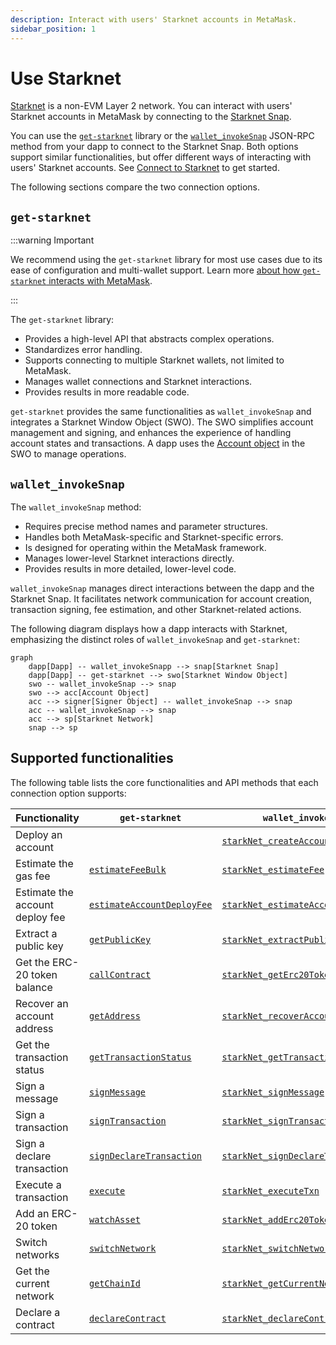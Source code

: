 ```yaml
---
description: Interact with users' Starknet accounts in MetaMask.
sidebar_position: 1
---
```


# Use Starknet

[Starknet](https://www.starknet.io/) is a non-EVM Layer 2 network.
You can interact with users' Starknet accounts in MetaMask by connecting to the
[Starknet Snap](https://snaps.metamask.io/snap/npm/consensys/starknet-snap/).

You can use the [`get-starknet`](https://github.com/starknet-io/get-starknet) library or the
[`wallet_invokeSnap`](/snaps/reference/wallet-api-for-snaps/#wallet_invokesnap) JSON-RPC method from
your dapp to connect to the Starknet Snap.
Both options support similar functionalities, but offer different ways of interacting with users'
Starknet accounts.
See [Connect to Starknet](connect-to-starknet.md) to get started.


The following sections compare the two connection options.

## `get-starknet`

:::warning Important

We recommend using the `get-starknet` library for most use cases due to its ease of configuration
and multi-wallet support.
Learn more [about how `get-starknet` interacts with MetaMask](about-get-starknet.md).

:::

The `get-starknet` library:

- Provides a high-level API that abstracts complex operations.
- Standardizes error handling.
- Supports connecting to multiple Starknet wallets, not limited to MetaMask.
- Manages wallet connections and Starknet interactions.
- Provides results in more readable code.

`get-starknet` provides the same functionalities as `wallet_invokeSnap` and integrates a Starknet
Window Object (SWO).
The SWO simplifies account management and signing, and enhances the  experience of handling account
states and transactions.
A dapp uses the [Account object](https://starknetjs.com/docs/API/classes/Account) in the SWO to manage operations.

## `wallet_invokeSnap`

The `wallet_invokeSnap` method:

- Requires precise method names and parameter structures.
- Handles both MetaMask-specific and Starknet-specific errors.
- Is designed for operating within the MetaMask framework.
- Manages lower-level Starknet interactions directly.
- Provides results in more detailed, lower-level code.

`wallet_invokeSnap` manages direct interactions between the dapp and the Starknet Snap.
It facilitates network communication for account creation, transaction signing, fee estimation, and
other Starknet-related actions.

The following diagram displays how a dapp interacts with Starknet, emphasizing the distinct roles of `wallet_invokeSnap` and `get-starknet`:

```mermaid
graph
    dapp[Dapp] -- wallet_invokeSnapp --> snap[Starknet Snap]
    dapp[Dapp] -- get-starknet --> swo[Starknet Window Object]
    swo -- wallet_invokeSnap --> snap
    swo --> acc[Account Object]
    acc --> signer[Signer Object] -- wallet_invokeSnap --> snap
    acc -- wallet_invokeSnap --> snap
    acc --> sp[Starknet Network]
    snap --> sp
```

## Supported functionalities

The following table lists the core functionalities and API methods that each connection option supports:

| Functionality                   | `get-starknet`                                                                                                                                             | `wallet_invokeSnap`                                                                                                           |
|---------------------------------|------------------------------------------------------------------------------------------------------------------------------------------------------------|-------------------------------------------------------------------------------------------------------------------------------|
| Deploy an account               |                                                                                                                                                            | [`starkNet_createAccount`](../../../reference/non-evm-apis/starknet-snap-api.md#starknet_createaccount)                       |
| Estimate the gas fee            | [`estimateFeeBulk`](https://starknetjs.com/docs/API/classes/Account/#estimatefeebulk)                                                                      | [`starkNet_estimateFee`](../../../reference/non-evm-apis/starknet-snap-api.md#starknet_estimatefee)                           |
| Estimate the account deploy fee | [`estimateAccountDeployFee`](https://starknetjs.com/docs/API/classes/Account/#estimateaccountdeployfee)                                                    | [`starkNet_estimateAccountDeployFee`](../../../reference/non-evm-apis/starknet-snap-api.md#starknet_estimateaccountdeployfee) |
| Extract a public key            | [`getPublicKey`](https://starknetjs.com/docs/api/classes/Signer/#getpubkey)                                                                                | [`starkNet_extractPublicKey`](../../../reference/non-evm-apis/starknet-snap-api.md#starknet_extractpublickey)                 |
| Get the ERC-20 token balance    | [`callContract`](http://starknetjs.com/docs/API/classes/Provider/#callcontract)                                                                            | [`starkNet_getErc20TokenBalance`](../../../reference/non-evm-apis/starknet-snap-api.md#starknet_geterc20tokenbalance)         |
| Recover an account address      | [`getAddress`](https://github.com/starknet-io/get-starknet/blob/ff37390b25b8368ebeb5f2323e2d8826964b41ae/packages/core/src/StarknetWindowObject.ts#L95)    | [`starkNet_recoverAccounts`](../../../reference/non-evm-apis/starknet-snap-api.md#starknet_recoveraccounts)                   |
| Get the transaction status      | [`getTransactionStatus`](https://starknetjs.com/docs/API/classes/Account/#gettransactionstatus)                                                            | [`starkNet_getTransactionStatus`](../../../reference/non-evm-apis/starknet-snap-api.md#starknet_gettransactionstatus)         |
| Sign a message                  | [`signMessage`](https://starknetjs.com/docs/API/classes/Signer#signmessage)                                                                                | [`starkNet_signMessage`](../../../reference/non-evm-apis/starknet-snap-api.md#starknet_signmessage)                           |
| Sign a transaction              | [`signTransaction`](https://starknetjs.com/docs/API/classes/Signer#signtransaction)                                                                        | [`starkNet_signTransaction`](../../../reference/non-evm-apis/starknet-snap-api.md#starknet_signtransaction)                   |
| Sign a declare transaction      | [`signDeclareTransaction`](https://starknetjs.com/docs/API/classes/Signer#signdeclaretransaction)                                                          | [`starkNet_signDeclareTransaction`](../../../reference/non-evm-apis/starknet-snap-api.md#starknet_signdeclaretransaction)     |
| Execute a transaction           | [`execute`](https://starknetjs.com/docs/API/classes/Account/#execute)                                                                                      | [`starkNet_executeTxn`](../../../reference/non-evm-apis/starknet-snap-api.md#starknet_executetxn)                             |
| Add an ERC-20 token             | [`watchAsset`](https://github.com/starknet-io/get-starknet/blob/ff37390b25b8368ebeb5f2323e2d8826964b41ae/packages/core/src/StarknetWindowObject.ts#L58)    | [`starkNet_addErc20Token`](../../../reference/non-evm-apis/starknet-snap-api.md#starknet_adderc20token)                       |
| Switch networks                 | [`switchNetwork`](https://github.com/starknet-io/get-starknet/blob/ff37390b25b8368ebeb5f2323e2d8826964b41ae/packages/core/src/StarknetWindowObject.ts#L58) | [`starkNet_switchNetwork`](../../../reference/non-evm-apis/starknet-snap-api.md#starknet_switchnetwork)                       |
| Get the current network         | [`getChainId`](https://starknetjs.com/docs/API/classes/Provider#getchainid)                                                                                | [`starkNet_getCurrentNetwork`](../../../reference/non-evm-apis/starknet-snap-api.md#starknet_getcurrentnetwork)               |
| Declare a contract              | [`declareContract`](https://starknetjs.com/docs/API/classes/Account/#declarecontract)                                                                      | [`starkNet_declareContract`](../../../reference/non-evm-apis/starknet-snap-api.md#starknet_declarecontract)                   |
